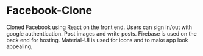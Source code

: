 # Facebook-Clone
Cloned Facebook using React on the front end. Users can sign in/out with google authentication. Post images and write posts. Firebase is used on the back end for hosting. Material-UI is used for icons and to make app look appealing,
